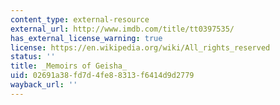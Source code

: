 ```yaml
---
content_type: external-resource
external_url: http://www.imdb.com/title/tt0397535/
has_external_license_warning: true
license: https://en.wikipedia.org/wiki/All_rights_reserved
status: ''
title: _Memoirs of Geisha_
uid: 02691a38-fd7d-4fe8-8313-f6414d9d2779
wayback_url: ''
---
```


